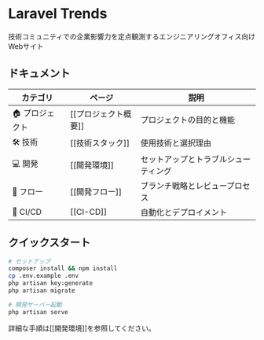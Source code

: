# Laravel Trends

技術コミュニティでの企業影響力を定点観測するエンジニアリングオフィス向けWebサイト

## ドキュメント

| カテゴリ | ページ | 説明 |
|---------|--------|------|
| 🏠 プロジェクト | [[プロジェクト概要]] | プロジェクトの目的と機能 |
| 🛠 技術 | [[技術スタック]] | 使用技術と選択理由 |
| 💻 開発 | [[開発環境]] | セットアップとトラブルシューティング |
| 🔄 フロー | [[開発フロー]] | ブランチ戦略とレビュープロセス |
| 🚀 CI/CD | [[CI-CD]] | 自動化とデプロイメント |

## クイックスタート

```bash
# セットアップ
composer install && npm install
cp .env.example .env
php artisan key:generate
php artisan migrate

# 開発サーバー起動
php artisan serve
```

詳細な手順は[[開発環境]]を参照してください。
